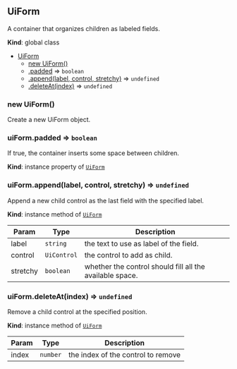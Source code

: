 <a name="UiForm"></a>

## UiForm
A container that organizes children as labeled fields.

**Kind**: global class  

* [UiForm](#UiForm)
    * [new UiForm()](#new_UiForm_new)
    * [.padded](#UiForm+padded) ⇒ <code>boolean</code>
    * [.append(label, control, stretchy)](#UiForm+append) ⇒ <code>undefined</code>
    * [.deleteAt(index)](#UiForm+deleteAt) ⇒ <code>undefined</code>

<a name="new_UiForm_new"></a>

### new UiForm()
Create a new UiForm object.

<a name="UiForm+padded"></a>

### uiForm.padded ⇒ <code>boolean</code>
If true, the container inserts some space between children.

**Kind**: instance property of [<code>UiForm</code>](#UiForm)  
<a name="UiForm+append"></a>

### uiForm.append(label, control, stretchy) ⇒ <code>undefined</code>
Append a new child control as the last field with the specified label.

**Kind**: instance method of [<code>UiForm</code>](#UiForm)  

| Param | Type | Description |
| --- | --- | --- |
| label | <code>string</code> | the text to use as label of the field. |
| control | <code>UiControl</code> | the control to add as child. |
| stretchy | <code>boolean</code> | whether the control should fill all the available space. |

<a name="UiForm+deleteAt"></a>

### uiForm.deleteAt(index) ⇒ <code>undefined</code>
Remove a child control at the specified position.

**Kind**: instance method of [<code>UiForm</code>](#UiForm)  

| Param | Type | Description |
| --- | --- | --- |
| index | <code>number</code> | the index of the control to remove |

